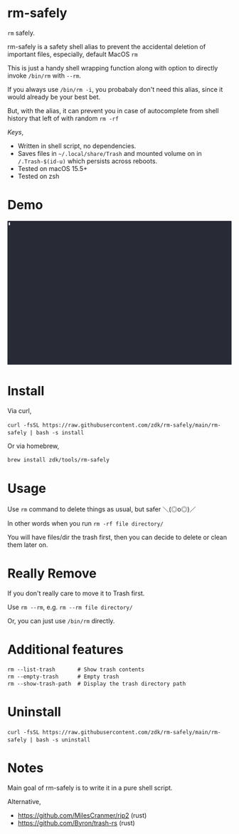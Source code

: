 # rm-safely

`rm` safely.

rm-safely is a safety shell alias to prevent the accidental deletion of important files, especially, default MacOS `rm`

This is just a handy shell wrapping function along with option to directly invoke `/bin/rm` with `--rm`.

If you always use `/bin/rm -i`, you probabaly don't need this alias, since it would already be your best bet.

But, with the alias, it can prevent you in case of autocomplete from shell history that left of with random `rm -rf`

_Keys_,

- Written in shell script, no dependencies.
- Saves files in `~/.local/share/Trash` and mounted volume on in `/.Trash-$(id-u)` which persists across reboots.
- Tested on macOS 15.5+
- Tested on zsh

# Demo

![demo.gif](./docs/demo.gif)

# Install

Via curl,

`curl -fsSL https://raw.githubusercontent.com/zdk/rm-safely/main/rm-safely | bash -s install`

Or via homebrew,

```bash
brew install zdk/tools/rm-safely
```

# Usage

Use `rm` command to delete things as usual, but safer ＼(◎o◎)／

In other words when you run `rm -rf file directory/`

You will have files/dir the trash first,
then you can decide to delete or clean them later on.

# Really Remove

If you don't really care to move it to Trash first.

Use `rm --rm`, e.g. `rm --rm file directory/`

Or, you can just use `/bin/rm` directly.

# Additional features

```
rm --list-trash       # Show trash contents
rm --empty-trash      # Empty trash
rm --show-trash-path  # Display the trash directory path
```

# Uninstall

`curl -fsSL https://raw.githubusercontent.com/zdk/rm-safely/main/rm-safely | bash -s uninstall`

# Notes

Main goal of rm-safely is to write it in a pure shell script.

Alternative,

- https://github.com/MilesCranmer/rip2 (rust)
- https://github.com/Byron/trash-rs (rust)

